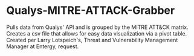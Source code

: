 # Qualys-MITRE-ATTACK-Grabber
 Pulls data from Qualys' API and is grouped by the MITRE ATT&CK matrix. Creates a csv file that allows for easy data visualization via a pivot table. Created per Larry Lotspeich's, Threat and Vulnerability Management Manager at Entergy, request. 
